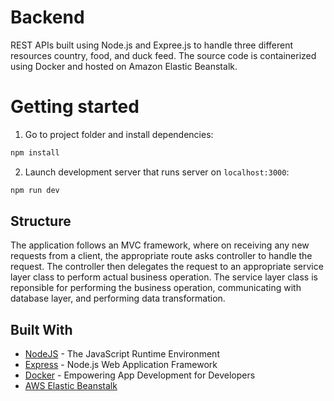 # Backend
REST APIs built using Node.js and Expree.js to handle three different resources country, food, and duck feed. The source code is containerized using Docker and hosted on Amazon Elastic Beanstalk.

# Getting started

1. Go to project folder and install dependencies:

```sh
npm install
```

2. Launch development server that runs server on `localhost:3000`:

```sh
npm run dev
```

## Structure
The application follows an MVC framework, where on receiving any new requests from a client, the appropriate route asks controller to handle the request. The controller then delegates the request to an appropriate service layer class to perform actual business operation. The service layer class is reponsible for performing the business operation, communicating with database layer, and performing data transformation.

## Built With

* [NodeJS](https://nodejs.org/en/) - The JavaScript Runtime Environment
* [Express](https://expressjs.com/) - Node.js Web Application Framework
* [Docker](https://www.docker.com/) - Empowering App Development for Developers
* [AWS Elastic Beanstalk](https://docs.aws.amazon.com/elastic-beanstalk/index.html)
